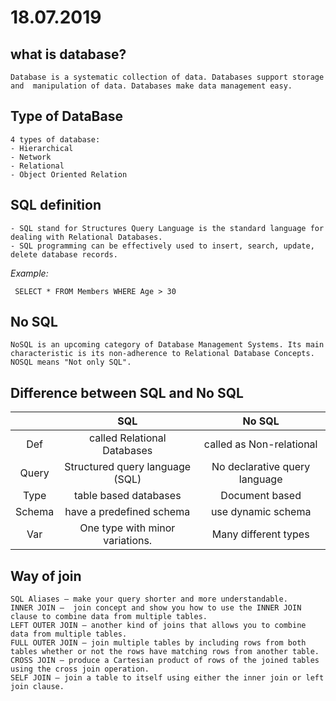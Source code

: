 # 18.07.2019
## what is database?
```
Database is a systematic collection of data. Databases support storage and  manipulation of data. Databases make data management easy.
```
## Type of DataBase
```
4 types of database:
- Hierarchical
- Network 
- Relational 
- Object Oriented Relation 
```
## SQL definition
```
- SQL stand for Structures Query Language is the standard language for dealing with Relational Databases.
- SQL programming can be effectively used to insert, search, update, delete database records.
```
_Example:_
```
 SELECT * FROM Members WHERE Age > 30 
```
## No SQL
```
NoSQL is an upcoming category of Database Management Systems. Its main characteristic is its non-adherence to Relational Database Concepts. NOSQL means "Not only SQL". 

```
## Difference between SQL and No SQL

|        |               SQL               |             No SQL            |
|:------:|:-------------------------------:|:-----------------------------:|
|   Def  |   called Relational Databases   |   called as Non-relational    |
|  Query | Structured query language (SQL) | No declarative query language |
|  Type  |      table based databases      |         Document based        |
| Schema |     have a predefined schema    |       use dynamic schema      |
|   Var  | One type with minor variations. |     Many different types      |

## Way of join 
```
SQL Aliases – make your query shorter and more understandable.
INNER JOIN –  join concept and show you how to use the INNER JOIN clause to combine data from multiple tables.
LEFT OUTER JOIN – another kind of joins that allows you to combine data from multiple tables.
FULL OUTER JOIN – join multiple tables by including rows from both tables whether or not the rows have matching rows from another table.
CROSS JOIN – produce a Cartesian product of rows of the joined tables using the cross join operation.
SELF JOIN – join a table to itself using either the inner join or left join clause.
```
